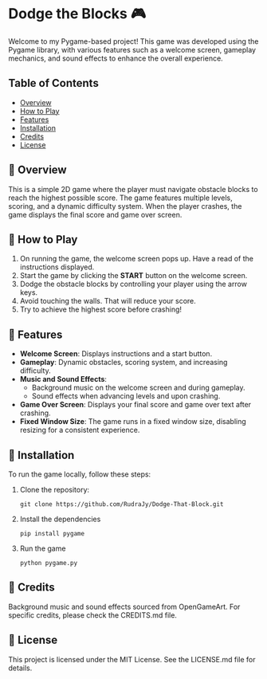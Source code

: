 # Dodge the Blocks 🎮

Welcome to my Pygame-based project! This game was developed using the Pygame library, with various features such as a welcome screen, gameplay mechanics, and sound effects to enhance the overall experience.

## Table of Contents 

- [Overview](#-overview)
- [How to Play](#-how-to-play)
- [Features](#-features)
- [Installation](#-installation)
- [Credits](#-credits)
- [License](#-license)

## 🎯 Overview

This is a simple 2D game where the player must navigate obstacle blocks to reach the highest possible score. The game features multiple levels, scoring, and a dynamic difficulty system. When the player crashes, the game displays the final score and game over screen.

## 🚀 How to Play

1. On running the game, the welcome screen pops up. Have a read of the instructions displayed.
2. Start the game by clicking the **START** button on the welcome screen.
3. Dodge the obstacle blocks by controlling your player using the arrow keys.
4. Avoid touching the walls. That will reduce your score.
5. Try to achieve the highest score before crashing!

## 🧾 Features

- **Welcome Screen**: Displays instructions and a start button.
- **Gameplay**: Dynamic obstacles, scoring system, and increasing difficulty.
- **Music and Sound Effects**:
  - Background music on the welcome screen and during gameplay.
  - Sound effects when advancing levels and upon crashing.
- **Game Over Screen**: Displays your final score and game over text after crashing.
- **Fixed Window Size**: The game runs in a fixed window size, disabling resizing for a consistent experience.

## 🔧 Installation

To run the game locally, follow these steps:

1. Clone the repository:
   ```
   git clone https://github.com/RudraJy/Dodge-That-Block.git
   ```

2. Install the dependencies
    ```
    pip install pygame
    ```

3. Run the game
    ```
    python pygame.py
    ```

## 📢 Credits

Background music and sound effects sourced from OpenGameArt. For specific credits, please check the CREDITS.md file.

## 📖 License 

This project is licensed under the MIT License. See the LICENSE.md file for details.

